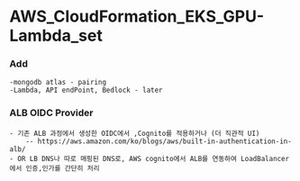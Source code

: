# AWS_CloudFormation_EKS_GPU-Lambda_set

### Add
    -mongodb atlas - pairing
    -Lambda, API endPoint, Bedlock - later

### ALB OIDC Provider
    - 기존 ALB 과정에서 생성한 OIDC에서 ,Cognito를 적용하거나 (더 직관적 UI)
        -- https://aws.amazon.com/ko/blogs/aws/built-in-authentication-in-alb/
    - OR LB DNS나 따로 매핑된 DNS로, AWS cognito에서 ALB를 연동하여 LoadBalancer에서 인증,인가를 간단히 처리
